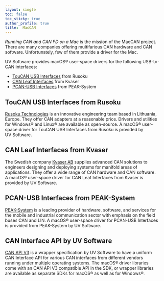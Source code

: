 ```yaml
---
layout: single
toc: false
toc_sticky: true
author_profile: true
title:  MacCAN
---
```

_Running CAN and CAN FD on a Mac_ is the mission of the MacCAN project.
There are many companies offering multifarious CAN hardware and CAN software.
Unfortunately, few of them provide a driver for the Mac.

UV&nbsp;Software provides macOS&reg; user-space drivers for the following USB-to-CAN interfaces:
- [TouCAN USB Interfaces](/drivers/RusokuCAN/) from Rusoku
- [CAN Leaf Interfaces](/drivers/KvaserCAN/) from Kvaser
- [PCAN-USB Interfaces](/drivers/libPCBUSB.html) from PEAK-System

## TouCAN USB Interfaces from Rusoku
[Rusoku Technologies](https://rusoku.com) is an innovative engineering team based in Lithuania, Europe.
They offer CAN adapters at a reasonable price.
Drivers and utilities for Windows® and Linux® are available as open-source.
A macOS&reg; user-space driver for TouCAN USB Interfaces from Rusoku is provided by UV&nbsp;Software.

## CAN Leaf Interfaces from Kvaser
The Swedish company [Kvaser AB](https://kvaser.com) supplies advanced CAN solutions to engineers designing and deploying systems for manifold areas of applications.
They offer a wide range of CAN hardware and CAN software.
A macOS&reg; user-space driver for CAN Leaf Interfaces from Kvaser is provided by UV&nbsp;Software.

## PCAN-USB Interfaces from PEAK-System
[PEAK-System](https://www.peak-system.com) is a leading provider of hardware, software, and services for the mobile and industrial communication sector with emphasis on the field buses CAN and LIN.
A macOS&reg; user-space driver for PCAN-USB Interfaces is provided from PEAK-System by UV&nbsp;Software.

## CAN Interface API by UV&nbsp;Software

[CAN&nbsp;API&nbsp;V3](/wrapper/canapi-v3/) is a wrapper specification by UV&nbsp;Software to have a uniform CAN Interface API for various CAN interfaces from different vendors running under multiple operating systems.
The macOS&reg; driver libraries come with an CAN&nbsp;API&nbsp;V3 compatible API in the SDK,
or wrapper libraries are available as separate SDKs for macOS&reg; as well as for Windows&reg;.
